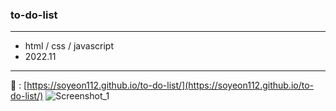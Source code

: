 ### to-do-list
---
- html / css / javascript
- 2022.11
---
🔗 : [https://soyeon112.github.io/to-do-list/](https://soyeon112.github.io/to-do-list/)
![Screenshot_1](https://user-images.githubusercontent.com/29302463/208290520-2c416145-d0c8-460e-ab63-0827e58b6861.png)

